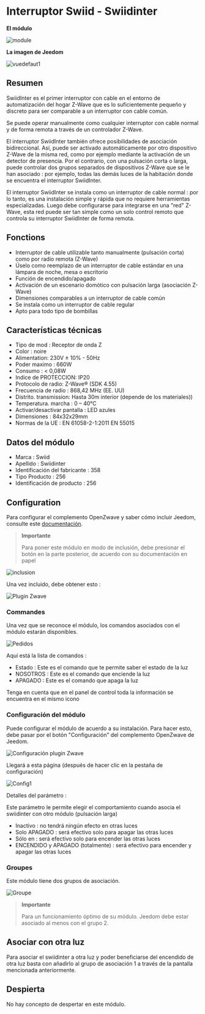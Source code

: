 # Interruptor Swiid - Swiidinter

**El módulo**

![module](images/swiid.inter/module.jpg)

**La imagen de Jeedom**

![vuedefaut1](images/swiid.inter/vuedefaut1.jpg)

## Resumen

SwiidInter es el primer interruptor con cable en el entorno de automatización del hogar Z-Wave que es lo suficientemente pequeño y discreto para ser comparable a un interruptor con cable común.

Se puede operar manualmente como cualquier interruptor con cable normal y de forma remota a través de un controlador Z-Wave.

El interruptor SwiidInter también ofrece posibilidades de asociación bidireccional. Así, puede ser activado automáticamente por otro dispositivo Z-Wave de la misma red, como por ejemplo mediante la activación de un detector de presencia. Por el contrario, con una pulsación corta o larga, puede controlar dos grupos separados de dispositivos Z-Wave que se le han asociado : por ejemplo, todas las demás luces de la habitación donde se encuentra el interruptor SwiidInter.

El interruptor SwiidInter se instala como un interruptor de cable normal : por lo tanto, es una instalación simple y rápida que no requiere herramientas especializadas. Luego debe configurarse para integrarse en una "red" Z-Wave, esta red puede ser tan simple como un solo control remoto que controla su interruptor SwiidInter de forma remota.

## Fonctions

-   Interruptor de cable utilizable tanto manualmente (pulsación corta) como por radio remota (Z-Wave)
-   Úselo como reemplazo de un interruptor de cable estándar en una lámpara de noche, mesa o escritorio
-   Función de encendido/apagado
-   Activación de un escenario domótico con pulsación larga (asociación Z-Wave)
-   Dimensiones comparables a un interruptor de cable común
-   Se instala como un interruptor de cable regular
-   Apto para todo tipo de bombillas

## Características técnicas

-   Tipo de mod : Receptor de onda Z
-   Color : noire
-   Alimentation: 230V ± 10% - 50Hz
-   Poder maximo : 660W
-   Consumo : &lt; 0,08W
-   Indice de PROTECCION: IP20
-   Protocolo de radio: Z-Wave® (SDK 4.55)
-   Frecuencia de radio : 868,42 MHz (EE. UU)
-   Distrito. transmission: Hasta 30m interior (depende de los materiales))
-   Temperatura. marcha : 0 – 40°C
-   Activar/desactivar pantalla : LED azules
-   Dimensiones : 84x32x29mm
-   Normas de la UE : EN 61058-2-1:2011 EN 55015

## Datos del módulo

-   Marca : Swiid
-   Apellido : Swiidinter
-   Identificación del fabricante : 358
-   Tipo Producto : 256
-   Identificación de producto : 256

## Configuration

Para configurar el complemento OpenZwave y saber cómo incluir Jeedom, consulte este [documentación](https://doc.jeedom.com/es_ES/plugins/automation%20protocol/openzwave/).

> **Importante**
>
> Para poner este módulo en modo de inclusión, debe presionar el botón en la parte posterior, de acuerdo con su documentación en papel

![inclusion](images/swiid.inter/inclusion.jpg)

Una vez incluido, debe obtener esto :

![Plugin Zwave](images/swiid.inter/information.jpg)

### Commandes

Una vez que se reconoce el módulo, los comandos asociados con el módulo estarán disponibles.

![Pedidos](images/swiid.inter/commandes.jpg)

Aquí está la lista de comandos :

-   Estado : Este es el comando que te permite saber el estado de la luz
-   NOSOTROS : Este es el comando que enciende la luz
-   APAGADO : Este es el comando que apaga la luz

Tenga en cuenta que en el panel de control toda la información se encuentra en el mismo icono

### Configuración del módulo

Puede configurar el módulo de acuerdo a su instalación. Para hacer esto, debe pasar por el botón "Configuración" del complemento OpenZwave de Jeedom.

![Configuración plugin Zwave](images/plugin/bouton_configuration.jpg)

Llegará a esta página (después de hacer clic en la pestaña de configuración)

![Config1](images/swiid.inter/config1.jpg)

Detalles del parámetro :

Este parámetro le permite elegir el comportamiento cuando asocia el swiidinter con otro módulo (pulsación larga)

-   Inactivo : no tendrá ningún efecto en otras luces
-   Solo APAGADO : será efectivo solo para apagar las otras luces
-   Sólo en : será efectivo solo para encender las otras luces
-   ENCENDIDO y APAGADO (totalmente) : será efectivo para encender y apagar las otras luces

### Groupes

Este módulo tiene dos grupos de asociación.

![Groupe](images/swiid.inter/groupe.jpg)

> **Importante**
>
> Para un funcionamiento óptimo de su módulo. Jeedom debe estar asociado al menos con el grupo 2.

## Asociar con otra luz

Para asociar el swiidinter a otra luz y poder beneficiarse del encendido de otra luz basta con añadirlo al grupo de asociación 1 a través de la pantalla mencionada anteriormente.

## Despierta

No hay concepto de despertar en este módulo.
